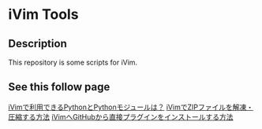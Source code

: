 # iVim Tools

## Description
This repository is some scripts for iVim.

## See this follow page
[iVimで利用できるPythonとPythonモジュールは？](
https://vim.blue/ivim-python-modules)
[iVimでZIPファイルを解凍・圧縮する方法](https://vim.blue/ivim-zip-unzip/)
[iVimへGitHubから直接プラグインをインストールする方法](https://vim.blue/ivim-plugin-install-remove/)
